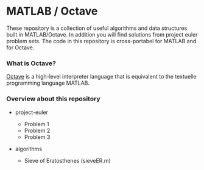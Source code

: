 # MATLAB / Octave

These repository is a collection of useful algorithms and data structures built in MATLAB/Octave. In addition you will find solutions from project euler problem sets. The code in this repository is cross-portabel for MATLAB and for Octave.

### What is Octave?

[Octave](https://www.gnu.org/software/octave/octave.pdf) is a high-level interpreter language that is equivalent to the textuelle programming language MATLAB.

### Overview about this repository

* project-euler
  * Problem 1
  * Problem 2
  * Problem 3
  
* algorithms
  * Sieve of Eratosthenes (sieveER.m)